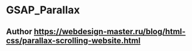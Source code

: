 # GSAP_Parallax
## Author https://webdesign-master.ru/blog/html-css/parallax-scrolling-website.html

